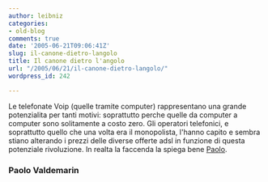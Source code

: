 ```yaml
---
author: leibniz
categories:
- old-blog
comments: true
date: '2005-06-21T09:06:41Z'
slug: il-canone-dietro-langolo
title: Il canone dietro l'angolo
url: "/2005/06/21/il-canone-dietro-langolo/"
wordpress_id: 242

---
```

Le telefonate Voip (quelle tramite computer) rappresentano una grande
potenzialita per tanti motivi: soprattutto perche quelle da computer a
computer sono solitamente a costo zero. Gli operatori telefonici, e
soprattutto quello che una volta era il monopolista, l'hanno capito e
sembra stiano alterando i prezzi delle diverse offerte adsl in funzione
di questa potenziale rivoluzione.  In realta la faccenda la spiega
bene  [Paolo](http://paolo.evectors.it/italian/2005/06/20.html#a2554).  



### Paolo Valdemarin 
